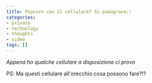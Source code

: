 ```yaml
---
title: Popcorn con il cellulare? Si pu&ograve;!
categories:
- private
- technology
- thoughts
- video
tags: []
---
```

_Appena ho qualche cellulare a disposizione ci provo_

PS: Ma questi cellulare all'orecchio cosa possono fare?!?

